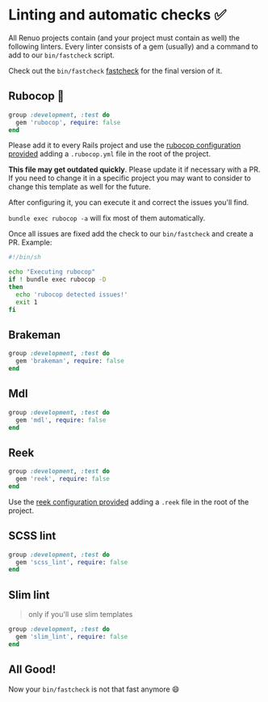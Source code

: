 # Linting and automatic checks :white_check_mark:

All Renuo projects contain (and your project must contain as well) the following linters.
Every linter consists of a gem (usually) and a command to add to our `bin/fastcheck` script.

Check out the `bin/fastcheck` [fastcheck](../templates/bin/fastcheck) for the final version of it.

## Rubocop :cop:

```ruby
group :development, :test do
  gem 'rubocop', require: false
end
```

Please add it to every Rails project and use the [rubocop configuration provided](../templates/.rubocop.yml) adding a `.rubocop.yml` file in the root of the project.

**This file may get outdated quickly**. Please update it if necessary with a PR.
If you need to change it in a specific project you may want to consider to change this template as well for the future.

After configuring it, you can execute it and correct the issues you'll find.

`bundle exec rubocop -a` will fix most of them automatically.

Once all issues are fixed add the check to our `bin/fastcheck` and create a PR. Example:

```bash
#!/bin/sh

echo "Executing rubocop"
if ! bundle exec rubocop -D
then
  echo 'rubocop detected issues!'
  exit 1
fi
```

## Brakeman

```ruby
group :development, :test do
  gem 'brakeman', require: false
end
```

## Mdl

```ruby
group :development, :test do
  gem 'mdl', require: false
end
```

## Reek

```ruby
group :development, :test do
  gem 'reek', require: false
end
```

Use the [reek configuration provided](../templates/.reek) adding a `.reek` file in the root of the project.

## SCSS lint

```ruby
group :development, :test do
  gem 'scss_lint', require: false
end
```

## Slim lint

> only if you'll use slim templates

```ruby
group :development, :test do
  gem 'slim_lint', require: false
end
```

## All Good!

Now your `bin/fastcheck` is not that fast anymore :smile:
